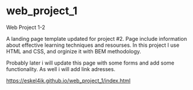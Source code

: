 # web_project_1
Web Project 1-2

A landing page template updated for project #2.
Page include information about effective learning techniques and resourses.
In this project I use HTML and CSS, and orginize it with BEM methodology. 

Probably later i will update this page with some forms and add some functionality. As well i will add link adresses.

https://eskel4ik.github.io/web_project_1/index.html

